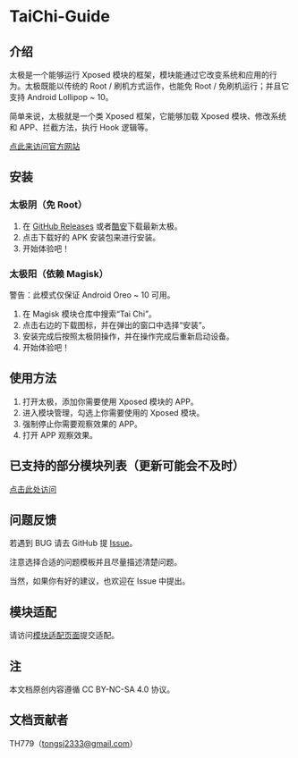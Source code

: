 # TaiChi-Guide


## 介绍

太极是一个能够运行 Xposed 模块的框架，模块能通过它改变系统和应用的行为。太极既能以传统的 Root / 刷机方式运作，也能免 Root / 免刷机运行；并且它支持 Android Lollipop ~ 10。

简单来说，太极就是一个类 Xposed 框架，它能够加载 Xposed 模块、修改系统和 APP、拦截方法，执行 Hook 逻辑等。

[点此来访问官方网站](https://www.taichi-app.com)


## 安装

### 太极阴（免 Root）

1. 在 [GitHub Releases](https://github.com/taichi-framework/TaiChi/releases/latest) 或者[酷安](https://www.coolapk.com/apk/me.weishu.exp)下载最新太极。
2. 点击下载好的 APK 安装包来进行安装。
3. 开始体验吧！

### 太极阳（依赖 Magisk）

警告：此模式仅保证 Android Oreo ~ 10 可用。

1. 在 Magisk 模块仓库中搜索“Tai Chi”。
2. 点击右边的下载图标，并在弹出的窗口中选择“安装”。
3. 安装完成后按照太极阴操作，并在操作完成后重新启动设备。
4. 开始体验吧！


## 使用方法

1. 打开太极，添加你需要使用 Xposed 模块的 APP。
2. 进入模块管理，勾选上你需要使用的 Xposed 模块。
3. 强制停止你需要观察效果的 APP。
4. 打开 APP 观察效果。


## 已支持的部分模块列表（更新可能会不及时）

[点击此处访问](https://taichi.cool/module/module_cn)


## 问题反馈

若遇到 BUG 请去 GitHub 提 [Issue](https://github.com/taichi-framework/TaiChi/issues)。

注意选择合适的问题模板并且尽量描述清楚问题。

当然，如果你有好的建议，也欢迎在 Issue 中提出。


## 模块适配

请访问[模块适配页面](http://admin.taichi.cool)提交适配。


## 注

本文档原创内容遵循 CC BY-NC-SA 4.0 协议。


## 文档贡献者

TH779（tongsj2333@gmail.com）

